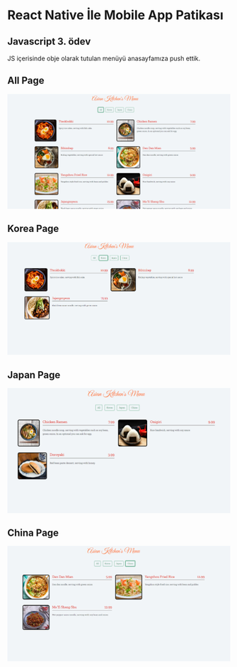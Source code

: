 # React Native İle Mobile App Patikası
## Javascript 3. ödev 

<p>JS içerisinde obje olarak tutulan menüyü anasayfamıza push ettik.</p>

<b>All Page</b>
---
<div style="text-align:center"><img src="ss/All.png" /></div>

<b>Korea Page</b>
---
![korea-png](ss/Korea.png)

<b>Japan Page</b>
---
![japan-png](ss/Japan.png)

<b>China Page</b>
---
![china-png](ss/China.png)